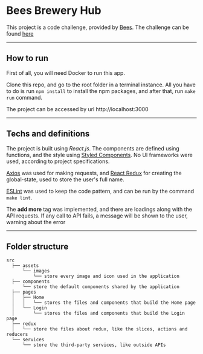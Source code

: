 # Bees Brewery Hub

This project is a code challenge, provided by [Bees](https://novo.parceiroambev.com.br/). The challenge can be found [here](https://gist.github.com/lucaslacava/9608d8b957224df44cd198c08de5bf2b)

---

## How to run

First of all, you will need Docker to run this app. 

Clone this repo, and go to the root folder in a terminal instance. All you have to do is run `npm install` to install the npm packages, and after that, run `make run` command.

The project can be accessed by url http://localhost:3000

---

## Techs and definitions

The project is built using *React.js*. The components are defined using functions, and the style using [Styled Components](https://styled-components.com/). No UI frameworks were used, according to project specifications.

[Axios](https://axios-http.com/) was used for making requests, and [React Redux](https://react-redux.js.org/) for creating the global-state, used to store the user's full name. 

[ESLint](https://eslint.org/) was used to keep the code pattern, and can be run by the command `make lint`.

The **add more** tag was implemented, and there are loadings along with the API requests. If any call to API fails, a message will be shown to the user, warning about the error

---

## Folder structure
```
src
  ├── assets
      └── images
          └── store every image and icon used in the application
  ├── components
      └── store the default components shared by the application
  ├── pages
  │   ├── Home
  │   │   └── stores the files and components that build the Home page
  │   └── Login
  │       └── stores the files and components that build the Login page
  ├── redux
  │   └── store the files about redux, like the slices, actions and reducers
  └── services
      └── store the third-party services, like outside APIs
```